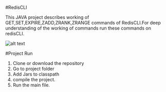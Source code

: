 #RedisCLI

This JAVA project describes working of GET,SET,EXPIRE,ZADD,ZRANK,ZRANGE commands of RedisCLI.For deep understanding of the working of commands run these commands on redisCLI.

![alt text](https://drive.google.com/file/d/1EGnr9OGWxLxAfYkczg6iT5ZeDTKSBj9k/view?usp=sharing)

#Project Run
1) Clone or download the repository
2) Go to project folder
3) Add Jars to classpath
4) compile the project.
5) Run the main file.
